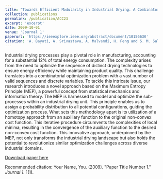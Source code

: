 ```yaml
---
title: "Towards Efficient Modularity in Industrial Drying: A Combinatorial Optimization Viewpoint"
collection: publications
permalink: /publication/ACC23
excerpt: 'excerpt'
date: 2009-10-01
venue: 'Journal 1'
paperurl: 'https://ieeexplore.ieee.org/abstract/document/10156630'
citation: 'A. Bayati, A. Srivastava, A. Malvandi, H. Feng and S. M. Salapaka, "Towards Efficient Modularity in Industrial Drying: A Combinatorial Optimization Viewpoint," 2023 American Control Conference (ACC), San Diego, CA, USA, 2023, pp. 3827-3832, doi: 10.23919/ACC55779.2023.10156630.'
---
```

Industrial drying processes play a pivotal role in manufacturing, accounting for a substantial 12% of total energy consumption. The complexity arises from the need to optimize the sequence of distinct drying technologies to ensure energy efficiency while maintaining product quality. This challenge translates into a combinatorial optimization problem with a vast number of valid sequences and discrete variables. To tackle this intricate issue, our research introduces a novel approach based on the Maximum Entropy Principle (MEP), a powerful concept from statistical mechanics and information theory. The MEP is harnessed to model and optimize the sub-processes within an industrial drying unit. This principle enables us to assign a probability distribution to all potential configurations, guiding the optimization process. What sets this methodology apart is its utilization of a homotopy approach from an auxiliary function to the original non-convex cost function. This iterative procedure circumvents the complexities of local minima, resulting in the convergence of the auxiliary function to the desired non-convex cost function. This innovative approach, underpinned by the MEP, not only transforms the industrial drying landscape but also holds the potential to revolutionize similar optimization challenges across diverse industrial domains.

[Download paper here](https://ieeexplore.ieee.org/abstract/document/10156630)

Recommended citation: Your Name, You. (2009). "Paper Title Number 1." <i>Journal 1</i>. 1(1).